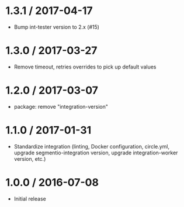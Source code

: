 
1.3.1 / 2017-04-17
==================

  * Bump int-tester version to 2.x (#15)

1.3.0 / 2017-03-27
==================

  * Remove timeout, retries overrides to pick up default values

1.2.0 / 2017-03-07
==================

  * package: remove "integration-version"

1.1.0 / 2017-01-31
==================

  * Standardize integration (linting, Docker configuration, circle.yml, upgrade
segmentio-integration version, upgrade integration-worker version, etc.)

1.0.0 / 2016-07-08
==================

  * Initial release
